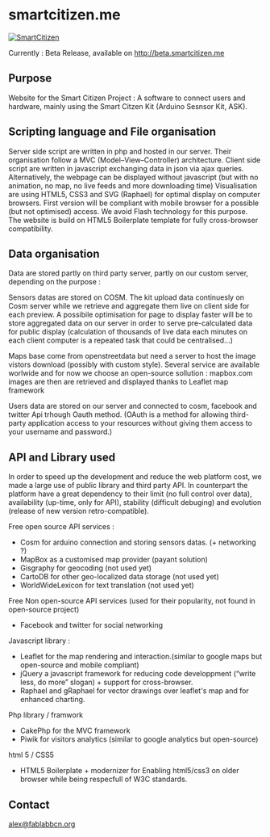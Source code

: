smartcitizen.me
===============
[![SmartCitizen](http://beta.smartcitizen.me/img/logo_200x200.png)](http://beta.smartcitizen.me)

Currently : Beta Release, available on http://beta.smartcitizen.me

## Purpose

Website for the Smart Citizen Project : A software to connect users and hardware, mainly using the Smart Citzen Kit (Arduino Sesnsor Kit, ASK).


## Scripting language and File organisation

Server side script are written in php and hosted in our server. Their organisation follow a MVC (Model–View–Controller) architecture.
Client side script are written in javascript exchanging data in json via ajax queries. Alternatively, the webpage can be displayed without javascript (but with no animation, no map, no live feeds and more downloading time)
Visualisation are using HTML5, CSS3 and SVG (Raphael) for optimal display on computer browsers. First version will be compliant with mobile browser for a possible (but not optimised) access. We avoid Flash technology for this purpose. The website is build on HTML5 Boilerplate template for fully cross-browser compatibility.


## Data organisation
Data are stored partly on third party server, partly on our custom server, depending on the purpose :

Sensors datas are stored on COSM. The kit upload data continuesly on Cosm server while we retrieve and aggregate them live on client side for each preview. A possibile optimisation for page to display faster will be to store aggregated data on our server in order to serve pre-calculated data for public display (calculation of thousands of live data each minutes on each client computer is a repeated task that could be centralised...)

Maps base come from openstreetdata but need a server to host the image vistors download (possibly with custom style). Several service are available worlwide and for now  we choose an open-source sollution : mapbox.com
images are then are retrieved and displayed thanks to Leaflet map framework

Users data are stored on our server and connected to cosm, facebook and twitter Api trhough Oauth method. (OAuth is a method for allowing third-party application access to your resources without giving them access to your username and password.)


## API and Library used

In order to speed up the development and reduce the web platform cost, we made a large use of public library and third party API. In counterpart the platform have a great dependency to their limit (no full control over data), availability (up-time, only for API), stability (difficult debuging) and evolution (release of new version retro-compatible).

Free open source API services :
- Cosm for arduino connection and storing sensors datas. (+ networking ?)
- MapBox as a customised map provider (payant solution)
- Gisgraphy for geocoding (not used yet)
- CartoDB for other geo-localized data storage (not used yet)
- WorldWideLexicon for text translation (not used yet)

Free Non open-source API services (used for their popularity, not found in open-source project)
- Facebook and twitter for social networking

Javascript library :
- Leaflet for the map rendering and interaction.(similar to google maps but open-source and mobile compliant)
- jQuery a javascript framework for reducing code developpment (“write less, do more” slogan) + support for cross-browser.
- Raphael and gRaphael for vector drawings over leaflet's map and for enhanced charting.

Php library / framwork
- CakePhp for the MVC framework
- Piwik for visitors analytics (similar to google analytics but open-source)

html 5 / CSS5
- HTML5 Boilerplate + modernizer for Enabling html5/css3 on older browser while being respecfull of W3C standards.


## Contact 

alex@fablabbcn.org
